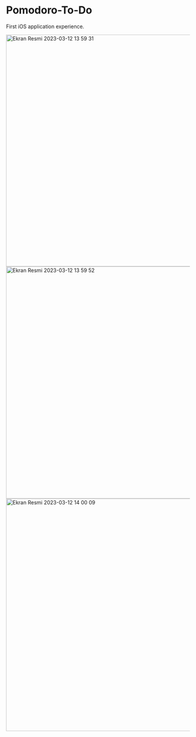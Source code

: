 # Pomodoro-To-Do
First iOS application experience.

<img width="633" alt="Ekran Resmi 2023-03-12 13 59 31" src="https://user-images.githubusercontent.com/126319075/224540466-83dedba1-a72c-4501-8b37-2da812ea8320.png">
<img width="634" alt="Ekran Resmi 2023-03-12 13 59 52" src="https://user-images.githubusercontent.com/126319075/224540469-f88f9929-9c57-4897-b289-5e37397e99a8.png">
<img width="635" alt="Ekran Resmi 2023-03-12 14 00 09" src="https://user-images.githubusercontent.com/126319075/224540479-07ba6a99-2b3d-4d5f-a948-5f6684480e51.png">
